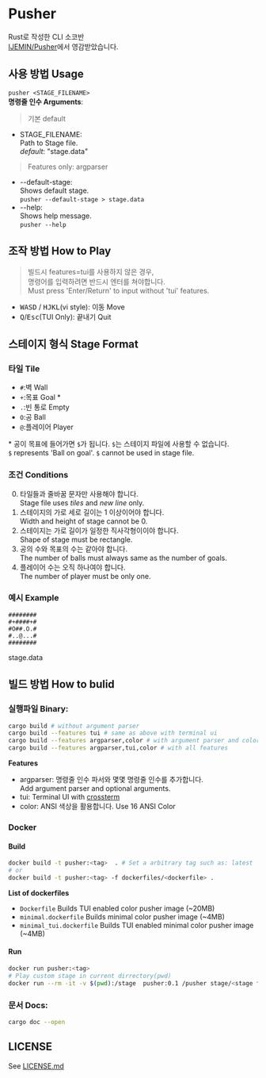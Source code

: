 # Pusher
Rust로 작성한 CLI 소코반\
[IJEMIN/Pusher](https://github.com/IJEMIN/Pusher)에서 영감받았습니다.
## 사용 방법 Usage
`pusher <STAGE_FILENAME>` \
**명령줄 인수 Arguments**:
> 기본 default
* STAGE_FILENAME: \
Path to Stage file. \
*default*: "stage.data"
> Features only: argparser 
* --default-stage:\
Shows default stage.\
`pusher --default-stage > stage.data`
* --help:\
Shows help message.\
`pusher --help`
## 조작 방법 How to Play
>빌드시 features=tui를 사용하지 않은 경우,\
>명령어를 입력하려면 반드시 엔터를 쳐야합니다.\
>Must press 'Enter/Return' to input without 'tui' features. 
* <kbd>W</kbd><kbd>A</kbd><kbd>S</kbd><kbd>D</kbd>
/
<kbd>H</kbd><kbd>J</kbd><kbd>K</kbd><kbd>L</kbd>(vi style): 이동 Move
* <kbd>Q</kbd>/<kbd>Esc</kbd>(TUI Only): 끝내기 Quit
## 스테이지 형식 Stage Format
### 타일 Tile
 * `#`:벽  Wall
 * `+`:목표 Goal \*
 * `.`:빈 통로 Empty
 * `O`:공 Ball
 * `@`:플레이어 Player
 
 \* 공이 목표에 들어가면 `$`가 됩니다.
 `$`는 스테이지 파일에 사용할 수 없습니다.\
  `$` represents 'Ball on goal'. `$` cannot be used in stage file.
### 조건 Conditions
0. 타일들과 줄바꿈 문자만 사용해야 합니다.\
Stage file uses *tiles* and *new line* only. 
1. 스테이지의 가로 세로 길이는 1 이상이어야 합니다.\
Width and height of stage cannot be 0.
2. 스테이지는 가로 길이가 일정한 직사각형이이야 합니다.\
Shape of stage must be rectangle.
3. 공의 수와 목표의 수는 같아야 합니다.\
The number of balls must always same as the number of goals.
4. 플레이어 수는 오직 하나여야 합니다.\
The number of player must be only one.
### 예시 Example
```
########
#+####+#
#O##.O.#
#..@...#
########
```
stage.data
## 빌드 방법 How to bulid
### 실행파일 Binary:
```sh
cargo build # without argument parser
cargo build --features tui # same as above with terminal ui
cargo build --features argparser,color # with argument parser and color
cargo build --features argparser,tui,color # with all features
```
**Features**
* argparser: 명령줄 인수 파서와 몇몇 명령줄 인수를 추가합니다.\
Add argument parser and optional arguments.
* tui: Terminal UI with [crossterm](https://github.com/crossterm-rs/crossterm)
* color: ANSI 색상을 활용합니다. Use 16 ANSI Color
### Docker
#### Build ####
```sh
docker build -t pusher:<tag>  . # Set a arbitrary tag such as: latest
# or
docker build -t pusher:<tag> -f dockerfiles/<dockerfile> .
```
**List of dockerfiles**
* `Dockerfile` Builds TUI enabled color pusher image (~20MB)
* `minimal.dockerfile` Builds minimal color pusher image (~4MB)
* `minimal_tui.dockerfile` Builds TUI enabled minimal color pusher image (~4MB)
#### Run ####
```sh
docker run pusher:<tag>
# Play custom stage in current dirrectory(pwd)
docker run --rm -it -v $(pwd):/stage  pusher:0.1 /pusher stage/<stage filename>
```

### 문서 Docs:
```sh
cargo doc --open
``` 
## LICENSE
See [LICENSE.md](https://github.com/km19809/Pusher/blob/master/LICENSE.md)